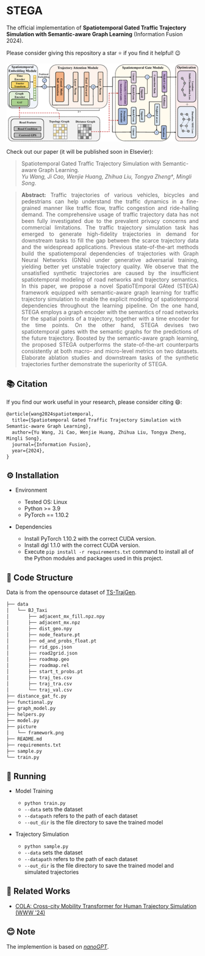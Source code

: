 # STEGA

The official implementation of **Spatiotemporal Gated Traffic Trajectory Simulation with Semantic-aware Graph Learning** (Information Fusion 2024).

Please consider giving this repository a star ⭐ if you find it helpful! 😉 

![OverallFramework](./picture/framework.png)

Check out our paper (it will be published soon in Elsevier):
> Spatiotemporal Gated Traffic Trajectory Simulation with Semantic-aware Graph Learning. <br/> *Yu Wang, Ji Cao, Wenjie Huang, Zhihua Liu, Tongya Zheng†, Mingli Song*. 

> **<p align="justify"> Abstract:** Traffic trajectories of various vehicles, bicycles and pedestrians can help understand the traffic dynamics in a fine-grained manner like traffic flow, traffic  congestion and ride-hailing demand. The comprehensive usage of traffic trajectory data has not been fully investigated due to the prevalent privacy  concerns and commercial limitations. The traffic trajectory simulation task  has emerged to generate high-fidelity trajectories in demand for downstream  tasks to fill the gap between the scarce trajectory data and the widespread  applications. Previous state-of-the-art methods build the spatiotemporal dependencies of trajectories with Graph Neural Networks (GNNs) under generative adversarial training, yielding better yet unstable trajectory quality. We  observe that the unsatisfied synthetic trajectories are caused by the insufficient spatiotemporal modeling of road networks and trajectory semantics. In  this paper, we propose a novel SpatioTEmporal GAted (STEGA) framework  equipped with semantic-aware graph learning for traffic trajectory simulation  to enable the explicit modeling of spatiotemporal dependencies throughout  the learning pipeline. On the one hand, STEGA employs a graph encoder  with the semantics of road networks for the spatial points of a trajectory, together with a time encoder for the time points. On the other hand, STEGA devises two spatiotemporal gates with the semantic graphs for the predictions  of the future trajectory. Boosted by the semantic-aware graph learning, the  proposed STEGA outperforms the state-of-the-art counterparts consistently  at both macro- and micro-level metrics on two datasets. Elaborate ablation  studies and downstream tasks of the synthetic trajectories further demonstrate the superiority of STEGA.</p>


## 📚 Citation

If you find our work useful in your research, please consider citing 😄:
```
@article{wang2024spatiotemporal,
  title={Spatiotemporal Gated Traffic Trajectory Simulation with Semantic-aware Graph Learning},
  author={Yu Wang, Ji Cao, Wenjie Huang, Zhihua Liu, Tongya Zheng, Mingli Song},
  journal={Information Fusion},
  year={2024},
} 
``` 

## ⚙️ Installation

- Environment
    - Tested OS: Linux
    - Python >= 3.9
    - PyTorch == 1.10.2

- Dependencies
    - Install PyTorch 1.10.2 with the correct CUDA version.
    - Install dgl 1.1.0 with the correct CUDA version.
    - Execute ``pip install -r requirements.txt`` command to install all of the Python modules and packages used in this project.

## 📁 Code Structure 

Data is from the opensource dataset of [TS-TrajGen](https://github.com/WenMellors/TS-TrajGen/tree/master).

  ```
├── data
│   └── BJ_Taxi
│       ├── adjacent_mx_fill.npz.npy
│       ├── adjacent_mx.npz
│       ├── dist_geo.npy
│       ├── node_feature.pt
│       ├── od_and_probs_float.pt
│       ├── rid_gps.json
│       ├── road2grid.json
│       ├── roadmap.geo
│       ├── roadmap.rel
│       ├── start_t_probs.pt
│       ├── traj_tes.csv
│       ├── traj_tra.csv
│       └── traj_val.csv
├── distance_gat_fc.py
├── functional.py
├── graph_model.py
├── helpers.py
├── model.py
├── picture
│   └── framework.png
├── README.md
├── requirements.txt
├── sample.py
└── train.py
  ```
                        
## 🚀 Running

- Model Training
  - `python train.py`
  - `--data` sets the dataset
  - `--datapath` refers to the path of each dataset
  - `--out_dir` is the file directory to save the trained model
  
- Trajectory Simulation
  - `python sample.py`
  - `--data` sets the dataset
  - `--datapath` refers to the path of each dataset
  - `--out_dir` is the file directory to save the trained model and simulated trajectories

## 📃 Related Works

- [COLA: Cross-city Mobility Transformer for Human Trajectory Simulation (WWW '24)](https://github.com/Star607/Cross-city-Mobility-Transformer)                         


## 😊 Note

The implemention is based on *[nanoGPT](https://github.com/karpathy/nanoGPT)*.